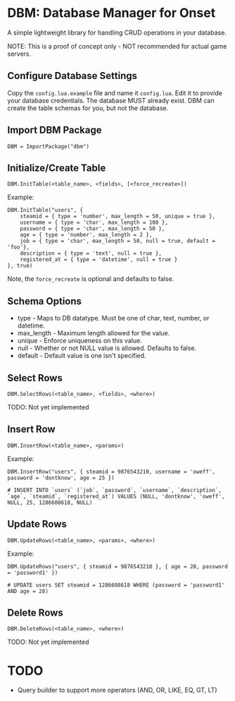 # DBM: Database Manager for Onset

A simple lightweight library for handling CRUD operations in your database.

NOTE: This is a proof of concept only - NOT recommended for actual game servers.

## Configure Database Settings

Copy the `config.lua.example` file and name it `config.lua`.  Edit it to provide
your database credentials.   The database MUST already exist.  DBM can create the
table schemas for you, but not the database.

## Import DBM Package

```
DBM = ImportPackage("dbm")
```

## Initialize/Create Table

```
DBM.InitTable(<table_name>, <fields>, [<force_recreate>])
```

Example:
```
DBM.InitTable("users", {
	steamid = { type = 'number', max_length = 50, unique = true },
	username = { type = 'char', max_length = 100 },
	password = { type = 'char', max_length = 50 },
	age = { type = 'number', max_length = 2 },
	job = { type = 'char', max_length = 50, null = true, default = 'foo'},
	description = { type = 'text', null = true },
	registered_at = { type = 'datetime', null = true }
}, true)
```

Note, the `force_recreate` is optional and defaults to false.

## Schema Options

* type - Maps to DB datatype.  Must be one of char, text, number, or datetime.
* max_length - Maximum length allowed for the value.
* unique - Enforce uniqueness on this value.
* null - Whether or not NULL value is allowed.  Defaults to false.
* default - Default value is one isn't specified.

## Select Rows

```
DBM.SelectRows(<table_name>, <fields>, <where>)
```

TODO: Not yet implemented

## Insert Row

```
DBM.InsertRow(<table_name>, <params>)
```

Example:
```
DBM.InsertRow("users", { steamid = 9876543210, username = 'oweff', password = 'dontknow', age = 25 })

# INSERT INTO `users` (`job`, `password`, `username`, `description`, `age`, `steamid`, `registered_at`) VALUES (NULL, 'dontknow', 'oweff', NULL, 25, 1286608618, NULL)
```

## Update Rows

```
DBM.UpdateRows(<table_name>, <params>, <where>)
```

Example:
```
DBM.UpdateRows("users", { steamid = 9876543210 }, { age = 28, password = 'password1' })

# UPDATE users SET steamid = 1286608618 WHERE (password = 'password1' AND age = 28)
```

## Delete Rows

```
DBM.DeleteRows(<table_name>, <where>)
```

TODO: Not yet implemented

# TODO

* Query builder to support more operators (AND, OR, LIKE, EQ, GT, LT)